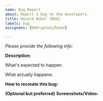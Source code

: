 ```yaml
---
name: Bug Report
about: Report a bug to the developers.
title: Hazard Nuker [BUG]
labels: bug
assignees: [DeKrypted,Rdimo]

---
```


*Please provide the following info:*

**Description:**

What's expected to happen:


What actually happens:


**How to recreate this bug:**


**(Optional but preferred) Screenshots/Video:**

